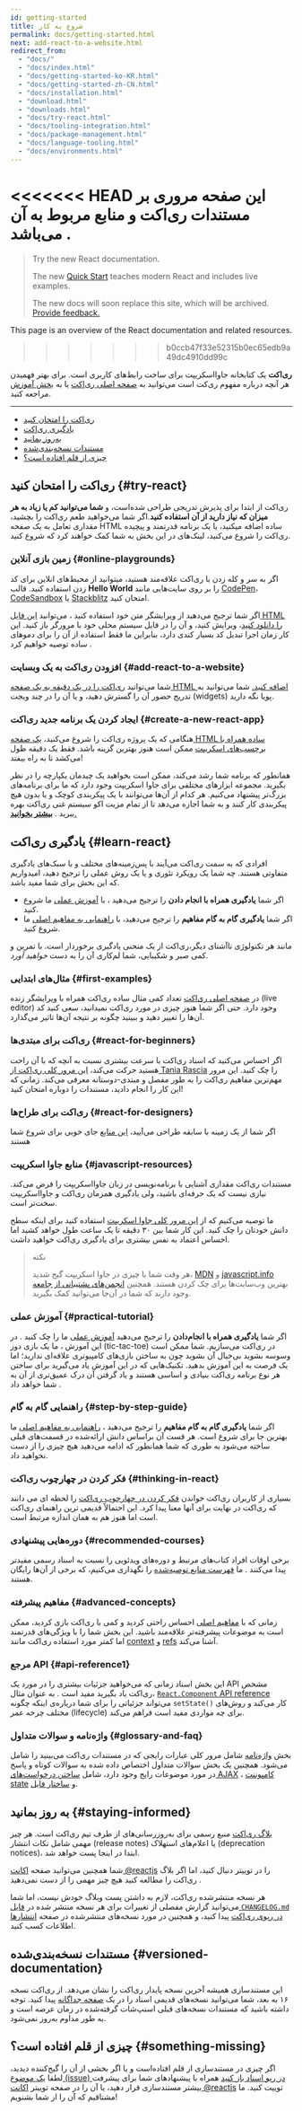 ```yaml
---
id: getting-started
title: شروع به کار
permalink: docs/getting-started.html
next: add-react-to-a-website.html
redirect_from:
  - "docs/"
  - "docs/index.html"
  - "docs/getting-started-ko-KR.html"
  - "docs/getting-started-zh-CN.html"
  - "docs/installation.html"
  - "download.html"
  - "downloads.html"
  - "docs/try-react.html"
  - "docs/tooling-integration.html"
  - "docs/package-management.html"
  - "docs/language-tooling.html"
  - "docs/environments.html"
---
```


<<<<<<< HEAD
این صفحه مروری بر مستندات ری‌اکت و منابع مربوط به آن می‌باشد .
=======
> Try the new React documentation.
> 
> The new [Quick Start](https://beta.reactjs.org/learn) teaches modern React and includes live examples.
>
> The new docs will soon replace this site, which will be archived. [Provide feedback.](https://github.com/reactjs/reactjs.org/issues/3308)

This page is an overview of the React documentation and related resources.
>>>>>>> b0ccb47f33e52315b0ec65edb9a49dc4910dd99c

**ری‌‌اکت** یک کتابخانه جاوااسکریپت برای ساخت رابط‌های کاربری است. برای بهتر فهمیدن هر آنچه درباره مفهوم ری‌کت است می‌توانید به   [صفحه اصلی ری‌اکت](/) یا به [ بخش آموزش](/tutorial/tutorial.html) مراجعه کنید.

---

- [ری‌اکت را امتحان کنید](#try-react)
- [یادگیری ری‌اکت](#learn-react)
- [به‌روز بمانید](#staying-informed)
- [مستندات نسخه‌بندی‌شده](#versioned-documentation)
- [چیزی از قلم افتاده است؟](#something-missing)

## ری‌اکت را امتحان کنید {#try-react}

ری‌اکت از ابتدا برای پذیرش تدریجی طراحی شده‌است، و **شما می‌توانید کم یا زیاد به هر میزان که نیاز دارید از آن استفاده کنید**.اگر شما می‌خواهید طعم ری‌اکت را بچشید، مقداری تعامل به یک صفحه HTML ساده اضافه میکنید، یا یک برنامه قدرتمند و پیچیده ری‌اکت را شروع می‌کنید، لینک‌های در این بخش به شما کمک خواهند کرد که شروع کنید.

### زمین بازی آنلاین {#online-playgrounds}

اگر به سر و کله زدن با ری‌اکت علاقه‌مند هستید، میتوانید از محیط‌های انلاین برای کد زدن استفاده کنید. قالب **Hello World** را بر روی سایت‌‌هایی مانند  [CodePen](codepen://hello-world)، [CodeSandbox](https://codesandbox.io/s/new) یا [Stackblitz](https://stackblitz.com/fork/react) امتحان کنید.

اگر شما ترجیح می‌دهید از ویرایشگر متن خود استفاده کنید ، می‌توانید [این فایل HTML را دانلود کنید](https://raw.githubusercontent.com/reactjs/reactjs.org/main/static/html/single-file-example.html)، ویرایش کنید، و آن را در فایل سیستم محلی خود با مرور‌گر باز کنید. این کار زمان اجرا تبدیل کد بسیار کندی دارد، بنابراین ما فقط استفاده از آن را برای دمو‌های ساده توصیه خواهیم کرد .

### افزودن ری‌اکت به یک وبسایت {#add-react-to-a-website}

شما می‌تواتید [ری‌اکت را در یک دقیقه به یک صفحه HTML اضافه کنید.](/docs/add-react-to-a-website.html) شما می‌توانید به تدریج حضور آن را گسترش دهید، و یا آن را در چند ویجت  (widgets) پویا نگه دارید.

### ایجاد کردن یک برنامه جدید ری‌اکت {#create-a-new-react-app}

هنگامی‌ که یک پروژه ری‌اکت را شروع می‌کنید، [یک صفحه HTML ساده همراه با برچسب‌های اسکریپت](/docs/add-react-to-a-website.html) ممکن است هنوز بهترین گزینه باشد. فقط یک دقیقه طول می‌کشد تا به راه بیفتد!

همانطور که برنامه شما رشد می‌کند، ممکن است بخواهید یک چیدمان یکپارچه را در نظر بگیرید. مجموعه ابزار‌های مختلفی برای جاوا اسکریپت وجود دارد که ما برای برنامه‌های بزرگ‌تر پیشنهاد می‌کنیم. هر کدام از آن‌ها می‌توانند با یک پیکربندی کوچک و یا بدون هیچ پیکربندی کار کنند و به شما اجازه می‌دهد تا از تمام مزیت اکو سیستم غنی ری‌اکت بهره ببرید . [**بیشتر بخوانید**.](/docs/create-a-new-react-app.html)

## یادگیری ری‌اکت {#learn-react}

افرادی که به سمت ری‌اکت می‌آیند با پس‌زمینه‌های مختلف و با سبک‌های یادگیری متفاوتی هستند. چه شما یک رویکرد تئوری و یا یک روش عملی را ترجیح ‌دهید، امیدواریم که این بخش برای شما مفید باشد.

* اگر شما **یادگیری همراه با انجام دادن** را ترجیح می‌دهید ، با [آموزش عملی](/tutorial/tutorial.html) ما شروع کنید.
* اگر شما  **یادگیری گام به گام مفاهیم** را ترجیح می‌دهید، با [راهنمایی به مفاهیم اصلی](/docs/hello-world.html) ما شروع کنید.

مانند هر تکنولوژی ناآشنای دیگر،ری‌اکت از یک منحنی یادگیری برخوردار است. با تمرین و کمی صبر و شکیبایی، شما لم‌کاری آن را به دست *خواهید آورد*.

### مثال‌های ابتدایی {#first-examples}

در [صفحه اصلی ری‌اکت](/) تعداد کمی مثال ساده ری‌اکت همراه با ویرایشگر زنده (live editor) وجود دارد. حتی اگر شما هنوز چیزی در مورد ری‌اکت نمیدانید، سعی کنید کد آن‌ها را تغییر دهید و ببینید چگونه بر نتیجه آن‌ها تاثیر می‌گذارد.

### ری‌اکت برای مبتدی‌ها {#react-for-beginners}

اگر احساس می‌کنید که اسناد ری‌اکت با سرعت بیشتری نسبت به آنچه که با آن راحت هستید حرکت می‌کند، [این مرور کلی ری‌اکت از Tania Rascia](https://www.taniarascia.com/getting-started-with-react/) را چک کنید. این مرور مهم‌ترین مفاهیم ری‌اکت را به طور مفصل و مبتدی‌-دوستانه معرفی می‌کند. زمانی که این کار را انجام دادید، مستندات را دوباره امتحان کنید!

### ری‌اکت برای طراح‌ها {#react-for-designers}

اگر شما از یک زمینه با سابقه طراحی می‌آیید، [این منابع](https://reactfordesigners.com/) جای خوبی برای شروع شما هستند

### منابع جاوا‌‌ اسکریپت {#javascript-resources}

مستندات ری‌اکت مقداری آشنایی با برنامه‌نویسی در زبان جاوااسکریپت را فرض می‌کند. نیازی نیست که یک حرفه‌ای باشید، ولی یادگیری همزمان ری‌اکت و جاوااسکریپت سخت‌‌‌تر است.

ما توصیه می‌کنیم که از [این مرور کلی جاوا اسکریپت](https://developer.mozilla.org/en-US/docs/Web/JavaScript/A_re-introduction_to_JavaScript) استفاده کنید برای اینکه سطح دانش خودتان را چک کنید. این کار شما بین ۳۰ دقیقه تا یک ساعت طول خواهد کشید اما احساس اعتماد به نفس بیشتری برای یادگیری ری‌اکت خواهید داشت.

>نکته
>
>هر وقت شما  با چیزی در جاوا اسکریپت گیج شدید، [MDN](https://developer.mozilla.org/en-US/docs/Web/JavaScript) و [javascript.info](https://javascript.info/) بهترین وب‌سایت‌ها یرای چک کردن هستند. همچنین [انجمن‌های پشتیبانی از جامعه](/community/support.html) وجود دارند که شما در آن‌جا می‌توانید کمک بگیرید.

### آموزش عملی {#practical-tutorial}

اگر شما **یادگیری همراه با انجام‌دادن** را ترجیح می‌دهید [آموزش عملی](/tutorial/tutorial.html) ما را چک کنید . در این آموزش ، ما یک بازی دوز (tic-tac-toe) در ری‌اکت می‌سازیم. شما ممکن است وسوسه بشوید بی‌خیال آن بشوید چون به ساختن بازی‌های کامپیوتری علاقه‌ای ندارید؛ اما یک فرصت به این آموزش بدهید. تکنیک‌هایی که در این آموزش یاد می‌گیرید برای ساختن هر نوع برنامه ری‌اکت بنیادی و اساسی هستند و یاد گرفتن آن درک عمیق‌تری از آن به شما خواهد داد .

### راهنمایی گام به گام {#step-by-step-guide}

اگر شما  **یادگیری گام به گام مفاهیم** را ترجیح می‌دهید ،  [راهنمایی به مفاهیم اصلی](/docs/hello-world.html) ما بهترین جا برای شروع است. هر قست آن براساس دانش ارائه‌شده در قسمت‌های قبلی ساخته می‌شود به طوری که شما همانطور که ادامه می‌دهید هیچ چیزی را از دست نخواهید داد.

### فکر کردن در چهارچوب ری‌اکت {#thinking-in-react}

بسیاری از کاربران ری‌اکت خواندن [فکر کردن در چهارچوب ری‌اکت](/docs/thinking-in-react.html) را لحظه ای می دانند که ری‌اکت در نهایت برای آنها معنا پیدا کرد. این احتمالاً قدیمی ترین راهنمای ری‌اکت است اما هنوز هم به همان اندازه مرتبط است.

### دوره‌هایی پیشنهادی {#recommended-courses}

برخی اوقات افراد کتاب‌های مرتبط و دوره‌های ویدئویی را نسبت به اسناد رسمی مفیدتر پیدا می‌کنند . ما  [فهرست منابع توصیه‌شده](/community/courses.html) را نگهداری می‌کنیم، که برخی از آن‌ها رایگان هستند.

### مفاهیم پیشرفته {#advanced-concepts}

زمانی که با  [مفاهیم اصلی](/docs/hello-world.html) احساس راحتی کردید و کمی با ری‌اکت بازی کردید، ممکن است به موضوعات پیشرفته‌تر علاقه‌مند باشید. این بخش شما را با ویژگی‌های قدرتمند اما کمتر مورد استفاده ری‌اکت مانند [context](/docs/context.html) و [refs](/docs/refs-and-the-dom.html) آشنا می‌کند.

###  مرجع API {#api-reference1}

این بخش اسناد زمانی که می‌خواهید جزئیات بیشتری را در مورد یک API مشخص ری‌اکت یاد بگیرید مفید است . به عنوان مثال، [`React.Component` API reference](/docs/react-component.html) می‌تواند جزئیاتی را برای شما درباره‌ی اینکه چگونه `setState()` کار می‌کند و روش‌های مختلف چرخه عمر (lifecycle) برای چه مواردی مفید است فراهم می‌کند.

### واژه‌نامه و سوالات متداول {#glossary-and-faq}

بخش [واژه‌نامه](/docs/glossary.html) شامل مرور کلی عبارات رایجی که در مستندات ری‌اکت می‌بینید را شامل می‌شود. همچنین یک بخش سوالات متداول اختصاص داده شده به سوالات کوتاه و پاسخ در مورد موضوعات رایج وجود دارد، شامل [ساختن درخواست‌های AJAX](/docs/faq-ajax.html) ، [کامپوننت state](/docs/faq-state.html) و [ساختار فایل](/docs/faq-structure.html).

## به روز بمانید {#staying-informed}

[بلاگ ری‌اکت](/blog/) منبع رسمی برای به‌روزرسانی‌های از طرف تیم ری‌اکت است. هر چیز مهمی شامل نکات انتشار (release notes) یا  اعلام‌های استهلاک (deprecation notices)، ابتدا در اینجا پست خواهد شد.

شما همچنین می‌توانید صفحه  [اکانت @reactjs](https://twitter.com/reactjs) را در تويیتر دنبال کنید، اما اگر بلاگ ری‌اکت را مطالعه کنید هیچ چیز مهمی را از دست نمی‌دهید .

هر نسخه منتشرشده ری‌اکت، لازم به داشتن پست وبلاگ خودش نیست، اما شما می‌توانید گزارش مفصلی از تغییرات برای هر نسخه منتشر شده در [فایل `CHANGELOG.md` در رپوی ری‌اکت](https://github.com/facebook/react/blob/main/CHANGELOG.md) پیدا کنید، و همچنین در مورد نسخه‌های منتشرشده در صفحه [انتشارها](https://github.com/facebook/react/releases) اطلاعات کسب کنید.

## مستندات نسخه‌بندی‌شده {#versioned-documentation}

این مستندسازی همیشه آخرین نسخه پایدار ری‌اکت را نشان می‌دهد. از ری‌اکت نسخه ۱۶ به بعد، شما می‌توانید نسخه‌های قدیمی اسناد را در یک  [صفحه جداگانه](/versions) پیدا کنید. توجه داشته باشید که مستندات نسخه‌های قبلی اسنپ‌شات گرفته‌شده در زمان عرضه است و به طور مداوم به‌روز نمی‌شود.

## چیزی از قلم افتاده است؟ {#something-missing}

اگر چیزی در مستندسازی از قلم افتاده‌است و یا اگر بخشی از آن را گیج‌کننده دیدید، لطفا [یک موضوع (issue) در رپو اسناد باز کنید](https://github.com/reactjs/reactjs.org/issues/new) همراه با پیشنهادهای شما برای پیشرفت بیشتر مستند‌سازی قرار دهید، یا آن را در صفحه توییتر  [اکانت @reactjs](https://twitter.com/reactjs) توییت کنید. ما مشتاقیم که آن را از شما بشنویم!

